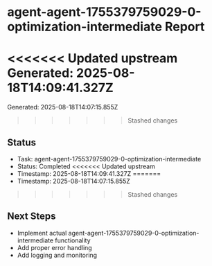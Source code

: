 # agent-agent-1755379759029-0-optimization-intermediate Report

<<<<<<< Updated upstream
Generated: 2025-08-18T14:09:41.327Z
=======
Generated: 2025-08-18T14:07:15.855Z
>>>>>>> Stashed changes

## Status
- Task: agent-agent-1755379759029-0-optimization-intermediate
- Status: Completed
<<<<<<< Updated upstream
- Timestamp: 2025-08-18T14:09:41.327Z
=======
- Timestamp: 2025-08-18T14:07:15.855Z
>>>>>>> Stashed changes

## Next Steps
- Implement actual agent-agent-1755379759029-0-optimization-intermediate functionality
- Add proper error handling
- Add logging and monitoring

